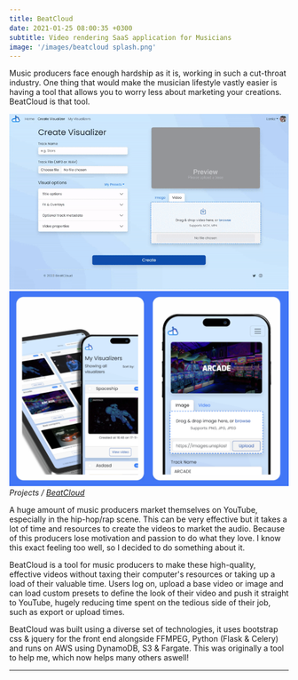 ```yaml
---
title: BeatCloud
date: 2021-01-25 08:00:35 +0300
subtitle: Video rendering SaaS application for Musicians
image: '/images/beatcloud splash.png'
---
```


Music producers face enough hardship as it is, working in such a cut-throat industry. One thing that would make the musician lifestyle vastly easier is having a tool that allows you to worry less about marketing your creations. BeatCloud is that tool.

<div class="gallery-box">
  <div class="gallery">
    <img src="/images/project-8.gif" alt="Project">
    <img src="/images/beatcloud responsive.jpg" alt="Project">
  </div>
  <em>Projects / <a href="https://usebeatcloud.com/" target="_blank">BeatCloud</a></em>
</div>

A huge amount of music producers market themselves on YouTube, especially in the hip-hop/rap scene. This can be very effective but it takes a lot of time and resources to create the videos to market the audio. Because of this producers lose motivation and passion to do what they love. I know this exact feeling too well, so I decided to do something about it.

BeatCloud is a tool for music producers to make these high-quality, effective videos without taxing their computer's resources or taking up a load of their valuable time. Users log on, upload a base video or image and can load custom presets to define the look of their video and push it straight to YouTube, hugely reducing time spent on the tedious side of their job, such as export or upload times.

BeatCloud was built using a diverse set of technologies, it uses bootstrap css & jquery for the front end alongside FFMPEG, Python (Flask & Celery) and runs on AWS using DynamoDB, S3 & Fargate. This was originally a tool to help me, which now helps many others aswell!

***
